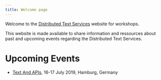 ```yaml
---
title: Welcome page
---
```


Welcome to the [Distributed Text Services](https://w3id.org/dts) website for workshops.

This website is made available to share information and ressources about past and upcoming events regarding the Distributed Text Services.

# Upcoming Events 

- [Text And APIs](/docs/2019-hamburg), 16-17 July 2019, Hamburg, Germany